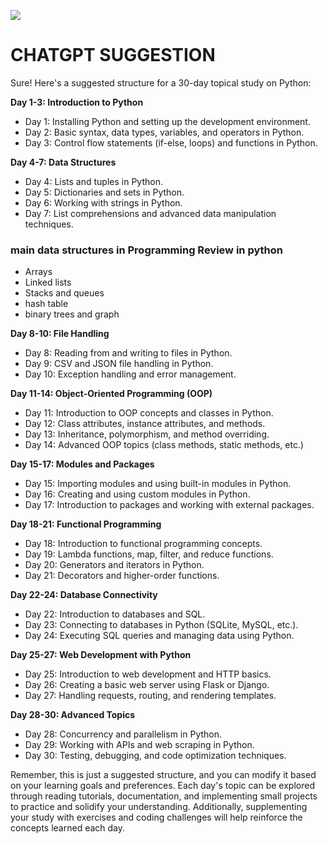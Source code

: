 
![](https://www.shutterstock.com/image-vector/python-coding-language-sign-on-260nw-1389877574.jpg)

# CHATGPT SUGGESTION
Sure! Here's a suggested structure for a 30-day topical study on Python:

**Day 1-3: Introduction to Python**
- Day 1: Installing Python and setting up the development environment.
- Day 2: Basic syntax, data types, variables, and operators in Python.
- Day 3: Control flow statements (if-else, loops) and functions in Python.

**Day 4-7: Data Structures**
- Day 4: Lists and tuples in Python.
- Day 5: Dictionaries and sets in Python.
- Day 6: Working with strings in Python.
- Day 7: List comprehensions and advanced data manipulation techniques.

### main data structures in Programming Review in python
+ Arrays
+ Linked lists
+ Stacks and queues
+ hash table
+ binary trees and graph

**Day 8-10: File Handling**
- Day 8: Reading from and writing to files in Python.
- Day 9: CSV and JSON file handling in Python.
- Day 10: Exception handling and error management.

**Day 11-14: Object-Oriented Programming (OOP)**
- Day 11: Introduction to OOP concepts and classes in Python.
- Day 12: Class attributes, instance attributes, and methods.
- Day 13: Inheritance, polymorphism, and method overriding.
- Day 14: Advanced OOP topics (class methods, static methods, etc.)

**Day 15-17: Modules and Packages**
- Day 15: Importing modules and using built-in modules in Python.
- Day 16: Creating and using custom modules in Python.
- Day 17: Introduction to packages and working with external packages.

**Day 18-21: Functional Programming**
- Day 18: Introduction to functional programming concepts.
- Day 19: Lambda functions, map, filter, and reduce functions.
- Day 20: Generators and iterators in Python.
- Day 21: Decorators and higher-order functions.

**Day 22-24: Database Connectivity**
- Day 22: Introduction to databases and SQL.
- Day 23: Connecting to databases in Python (SQLite, MySQL, etc.).
- Day 24: Executing SQL queries and managing data using Python.

**Day 25-27: Web Development with Python**
- Day 25: Introduction to web development and HTTP basics.
- Day 26: Creating a basic web server using Flask or Django.
- Day 27: Handling requests, routing, and rendering templates.

**Day 28-30: Advanced Topics**
- Day 28: Concurrency and parallelism in Python.
- Day 29: Working with APIs and web scraping in Python.
- Day 30: Testing, debugging, and code optimization techniques.

Remember, this is just a suggested structure, and you can modify it based on your learning goals and preferences. Each day's topic can be explored through reading tutorials, documentation, and implementing small projects to practice and solidify your understanding. Additionally, supplementing your study with exercises and coding challenges will help reinforce the concepts learned each day.
